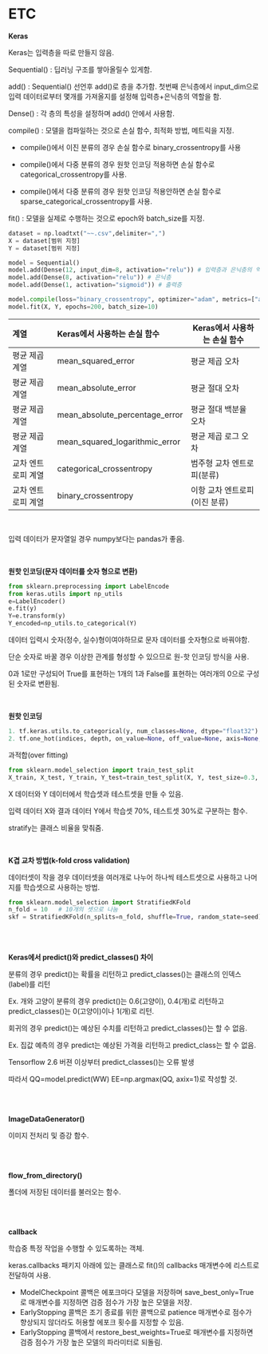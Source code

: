 # ETC

**Keras**

Keras는 입력층을 따로 만들지 않음.

Sequential() : 딥러닝 구조를 쌓아올릴수 있게함.

add() : Sequential() 선언후 add()로 층을 추가함. 첫번째 은닉층에서 input_dim으로 입력 데이터로부터 몇개를 가져올지를 설정해 입력층+은닉층의 역할을 함.

Dense() : 각 층의 특성을 설정하며 add() 안에서 사용함.

compile() : 모델을 컴파일하는 것으로 손실 함수, 최적화 방법, 메트릭을 지정.

* compile()에서 이진 분류의 경우 손실 함수로 binary_crossentropy를 사용


* compile()에서 다중 분류의 경우 원핫 인코딩 적용하면 손실 함수로 categorical_crossentropy를 사용.


* compile()에서 다중 분류의 경우 원핫 인코딩 적용안하면 손실 함수로 sparse_categorical_crossentropy를 사용.

fit() : 모델을 실제로 수행하는 것으로 epoch와 batch_size를 지정.

```python
dataset = np.loadtxt("~~.csv",delimiter=",")
X = dataset[범위 지정]
Y = dataset[범위 지정]

model = Sequential()
model.add(Dense(12, input_dim=8, activation="relu")) # 입력층과 은닉층의 역할
model.add(Dense(8, activation="relu")) # 은닉층
model.add(Dense(1, activation="sigmoid")) # 출력층

model.compile(loss="binary_crossentropy", optimizer="adam", metrics=["accuracy"])
model.fit(X, Y, epochs=200, batch_size=10)
```



| 계열         | Keras에서 사용하는 손실 함수             | Keras에서 사용하는 손실 함수 |
| :--------- | :----------------------------- | ------------------ |
| 평균 제곱 계열   | mean_squared_error             | 평균 제곱 오차           |
| 평균 제곱 계열   | mean_absolute_error            | 평균 절대 오차           |
| 평균 제곱 계열   | mean_absolute_percentage_error | 평균 절대 백분율 오차       |
| 평균 제곱 계열   | mean_squared_logarithmic_error | 평균 제곱 로그 오차        |
| 교차 엔트로피 계열 | categorical_crossentropy       | 범주형 교차 엔트로피(분류)    |
| 교차 엔트로피 계열 | binary_crossentropy            | 이항 교차 엔트로피(이진 분류)  |

<br>

입력 데이터가 문자열일 경우 numpy보다는 pandas가 좋음.

<br>

**원핫 인코딩(문자 데이터를 숫자 형으로 변환)**

```python
from sklearn.preprocessing import LabelEncode
from keras.utils import np_utils
e=LabelEncoder()
e.fit(y)
Y=e.transform(y)
Y_encoded=np_utils.to_categorical(Y)
```

데이터 입력시 숫자(정수, 실수)형이여야하므로 문자 데이터를 숫자형으로 바꿔야함.

단순 숫자로 바꿀 경우 이상한 관계를 형성할 수 있으므로 원-핫 인코딩 방식을 사용.

0과 1로만 구성되어 True를 표현하는 1개의 1과 False를 표현하는 여러개의 0으로 구성된 숫자로 변환됨.

<br>

**원핫 인코딩**

```python
1. tf.keras.utils.to_categorical(y, num_classes=None, dtype="float32")
2. tf.one_hot(indices, depth, on_value=None, off_value=None, axis=None, dtype=None, name=None)
```



과적합(over fitting)

```python
from sklearn.model_selection import train_test_split
X_train, X_test, Y_train, Y_test=train_test_split(X, Y, test_size=0.3, random_state=seed, stratify=Y) 
```

X 데이터와 Y 데이터에서 학습셋과 테스트셋을 만들 수 있음.

입력 데이터 X와 결과 데이터 Y에서 학습셋 70%, 테스트셋 30%로 구분하는 함수. 

stratify는 클래스 비율을 맞춰줌.

<br>

**K겹 교차 방법(k-fold cross validation)**

데이터셋이 작을 경우 데이터셋을 여러개로 나누어 하나씩 테스트셋으로 사용하고 나머지를 학습셋으로 사용하는 방법.

```python
from sklearn.model_selection import StratifiedKFold
n_fold = 10   # 10개의 셋으로 나눔
skf = StratifiedKFold(n_splits=n_fold, shuffle=True, random_state=seed)
```

 <br>

<br>

**Keras에서 predict()와 predict_classes() 차이**

분류의 경우 predict()는 확률을 리턴하고 predict_classes()는 클래스의 인덱스(label)를 리턴

Ex. 개와 고양이 분류의 경우 predict()는 0.6(고양이), 0.4(개)로 리턴하고 predict_classes()는 0(고양이)이나 1(개)로 리턴.

회귀의 경우 predict()는 예상된 수치를 리턴하고 predict_classes()는 할 수 없음.

Ex. 집값 예측의 경우 predict는 예상된 가격을 리턴하고 predict_class는 할 수 없음.

Tensorflow 2.6 버젼 이상부터 predict_classes()는 오류 발생

따라서 QQ=model.predict(WW)     EE=np.argmax(QQ, axix=1)로 작성할 것.

<br>

<br>

**ImageDataGenerator()**

이미지 전처리 및 증강 함수.

<br>

<br>

**flow_from_directory()**

폴더에 저장된 데이터를 불러오는 함수.

<br>

<br>

**callback**

학습중 특정 작업을 수행할 수 있도록하는 객체.

keras.callbacks 패키지 아래에 있는 클래스로 fit()의 callbacks 매개변수에 리스트로 전달하여 사용.

* ModelCheckpoint 콜백은 에포크마다 모델을 저장하며 save_best_only=True로 매개변수를 지정하면 검증 점수가 가장 높은 모델을 저장.
* EarlyStopping 콜백은 조기 종료를 위한 콜백으로 patience 매개변수로 점수가 향상되지 않더라도 허용할 에포크 횟수를 지정할 수 있음.
* EarlyStopping 콜백에서 restore_best_weights=True로 매개변수를 지정하면 검증 점수가 가장 높은 모델의 파라미터로 되돌림.

